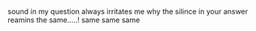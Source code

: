 sound in my question always irritates me 
why the silince in your answer reamins the same.....!
same
same
same

